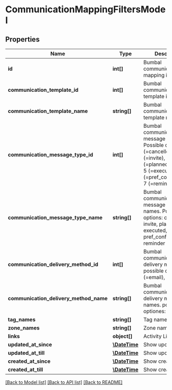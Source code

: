 # CommunicationMappingFiltersModel

## Properties
Name | Type | Description | Notes
------------ | ------------- | ------------- | -------------
**id** | **int[]** | Bumbal communication mapping id&#39;s | [optional] 
**communication_template_id** | **int[]** | Bumbal communication template id&#39;s | [optional] 
**communication_template_name** | **string[]** | Bumbal communication template names | [optional] 
**communication_message_type_id** | **int[]** | Bumbal communication message type id&#39;s. Possible options: 1 (&#x3D;cancelled), 2 (&#x3D;invite), 3 (&#x3D;planned), 4 (&#x3D;eta), 5 (&#x3D;executed), 6 (&#x3D;pref_confirmation), 7 (&#x3D;reminder) | [optional] 
**communication_message_type_name** | **string[]** | Bumbal communication message type names. Possible options: cancelled, invite, planned, eta, executed, pref_confirmation, reminder | [optional] 
**communication_delivery_method_id** | **int[]** | Bumbal communication delivery method id&#39;s. possible optiones: 1 (&#x3D;email), 2 (&#x3D;sms) | [optional] 
**communication_delivery_method_name** | **string[]** | Bumbal communication delivery method names. possible optiones: email, sms | [optional] 
**tag_names** | **string[]** | Tag names | [optional] 
**zone_names** | **string[]** | Zone names | [optional] 
**links** | **object[]** | Activity Link ids | [optional] 
**updated_at_since** | [**\DateTime**](\DateTime.md) | Show updated since | [optional] 
**updated_at_till** | [**\DateTime**](\DateTime.md) | Show updated till | [optional] 
**created_at_since** | [**\DateTime**](\DateTime.md) | Show created since | [optional] 
**created_at_till** | [**\DateTime**](\DateTime.md) | Show created till | [optional] 

[[Back to Model list]](../README.md#documentation-for-models) [[Back to API list]](../README.md#documentation-for-api-endpoints) [[Back to README]](../README.md)


